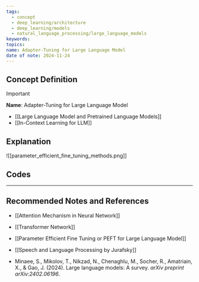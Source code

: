 ```yaml
---
tags:
  - concept
  - deep_learning/architecture
  - deep_learning/models
  - natural_language_processing/large_language_models
keywords: 
topics: 
name: Adapter-Tuning for Large Language Model
date of note: 2024-11-24
---
```


## Concept Definition

>[!important]
>**Name**: Adapter-Tuning for Large Language Model


- [[Large Language Model and Pretrained Language Models]]
- [[In-Context Learning for LLM]]


## Explanation

![[parameter_efficient_fine_tuning_methods.png]]

## Codes





-----------
##  Recommended Notes and References

- [[Attention Mechanism in Neural Network]]
- [[Transformer Network]]



- [[Parameter Efficient Fine Tuning or PEFT for Large Language Model]]
- [[Speech and Language Processing by Jurafsky]] 
- Minaee, S., Mikolov, T., Nikzad, N., Chenaghlu, M., Socher, R., Amatriain, X., & Gao, J. (2024). Large language models: A survey. _arXiv preprint arXiv:2402.06196_.